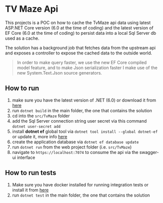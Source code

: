 # TV Maze Api
This projects is a POC on how to cache the TvMaze api data using latest ASP.NET Core version (6.0 at the time of coding) and the latest version of EF Core (6.0 at the time of coding) to persist data into a local Sql Server db used as a cache.

The solution has a background job that fetches data from the upstream api and exposes a controller to expose the cached data to the outside world.

>In order to make query faster, we use the new EF Core compiled model feature, and to make Json serialization faster I make use of the new System.Text.Json source generators.

## How to run
1. make sure you have the latest version of .NET (6.0) or download it from [here](https://get.dot.net)
2. run `dotnet build` in the main folder, the one that contains the solution
3. cd into the `src/TvMaze` folder
4. add the Sql Server connection string user secret via this command `dotnet user-secret add ` 
5. install **dotnet ef** global tool via `dotnet tool install --global dotnet-ef` or update it, more info [here](https://docs.microsoft.com/en-us/ef/core/cli/dotnet#installing-the-tools)
6. create the application database via `dotnet ef database update` 
7. run `dotnet run` from the web project folder (i.e. `src/TvMaze`)
8. navigate to `https://localhost:7074` to consume the api via the swagger-ui interface

## How to run tests
1. Make sure you have docker installed for running integration tests or install it from [here](https://docs.docker.com/get-docker/)
2. run `dotnet test` in the main folder, the one that contains the solution
